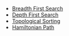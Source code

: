 - [Breadth First Search](./BreadthFirstSearch)
- [Depth First Search](./DepthFirstSearch)
- [Topological Sorting](./TopologicalSorting)
- [Hamiltonian Path](./HamiltonianPath)
